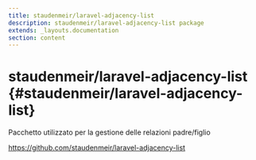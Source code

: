 ```yaml
---
title: staudenmeir/laravel-adjacency-list
description: staudenmeir/laravel-adjacency-list package
extends: _layouts.documentation
section: content
---
```


# staudenmeir/laravel-adjacency-list {#staudenmeir/laravel-adjacency-list}

Pacchetto utilizzato per la gestione delle relazioni padre/figlio

https://github.com/staudenmeir/laravel-adjacency-list
